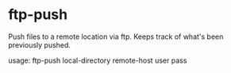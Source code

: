 ftp-push
========

Push files to a remote location via ftp.
Keeps track of what's been previously pushed.

usage: ftp-push local-directory remote-host user pass
